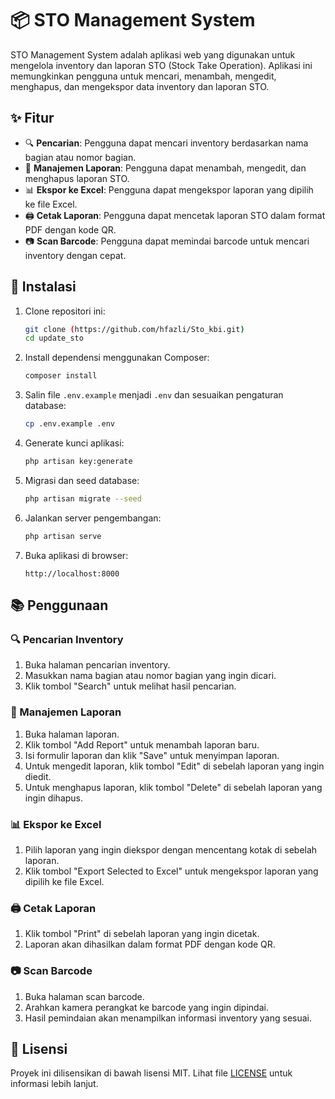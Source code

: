 # 📦 STO Management System

STO Management System adalah aplikasi web yang digunakan untuk mengelola inventory dan laporan STO (Stock Take Operation). Aplikasi ini memungkinkan pengguna untuk mencari, menambah, mengedit, menghapus, dan mengekspor data inventory dan laporan STO.

## ✨ Fitur

- 🔍 **Pencarian**: Pengguna dapat mencari inventory berdasarkan nama bagian atau nomor bagian.
- 📝 **Manajemen Laporan**: Pengguna dapat menambah, mengedit, dan menghapus laporan STO.
- 📊 **Ekspor ke Excel**: Pengguna dapat mengekspor laporan yang dipilih ke file Excel.
- 🖨️ **Cetak Laporan**: Pengguna dapat mencetak laporan STO dalam format PDF dengan kode QR.
- 📷 **Scan Barcode**: Pengguna dapat memindai barcode untuk mencari inventory dengan cepat.

## 🚀 Instalasi

1. Clone repositori ini:

   ```sh
   git clone (https://github.com/hfazli/Sto_kbi.git)
   cd update_sto
   ```

2. Install dependensi menggunakan Composer:

   ```sh
   composer install
   ```

3. Salin file `.env.example` menjadi `.env` dan sesuaikan pengaturan database:

   ```sh
   cp .env.example .env
   ```

4. Generate kunci aplikasi:

   ```sh
   php artisan key:generate
   ```

5. Migrasi dan seed database:

   ```sh
   php artisan migrate --seed
   ```

6. Jalankan server pengembangan:

   ```sh
   php artisan serve
   ```

7. Buka aplikasi di browser:

   ```
   http://localhost:8000
   ```

## 📚 Penggunaan

### 🔍 Pencarian Inventory

1. Buka halaman pencarian inventory.
2. Masukkan nama bagian atau nomor bagian yang ingin dicari.
3. Klik tombol "Search" untuk melihat hasil pencarian.

### 📝 Manajemen Laporan

1. Buka halaman laporan.
2. Klik tombol "Add Report" untuk menambah laporan baru.
3. Isi formulir laporan dan klik "Save" untuk menyimpan laporan.
4. Untuk mengedit laporan, klik tombol "Edit" di sebelah laporan yang ingin diedit.
5. Untuk menghapus laporan, klik tombol "Delete" di sebelah laporan yang ingin dihapus.

### 📊 Ekspor ke Excel

1. Pilih laporan yang ingin diekspor dengan mencentang kotak di sebelah laporan.
2. Klik tombol "Export Selected to Excel" untuk mengekspor laporan yang dipilih ke file Excel.

### 🖨️ Cetak Laporan

1. Klik tombol "Print" di sebelah laporan yang ingin dicetak.
2. Laporan akan dihasilkan dalam format PDF dengan kode QR.

### 📷 Scan Barcode

1. Buka halaman scan barcode.
2. Arahkan kamera perangkat ke barcode yang ingin dipindai.
3. Hasil pemindaian akan menampilkan informasi inventory yang sesuai.

## 📄 Lisensi

Proyek ini dilisensikan di bawah lisensi MIT. Lihat file [LICENSE](LICENSE) untuk informasi lebih lanjut.
